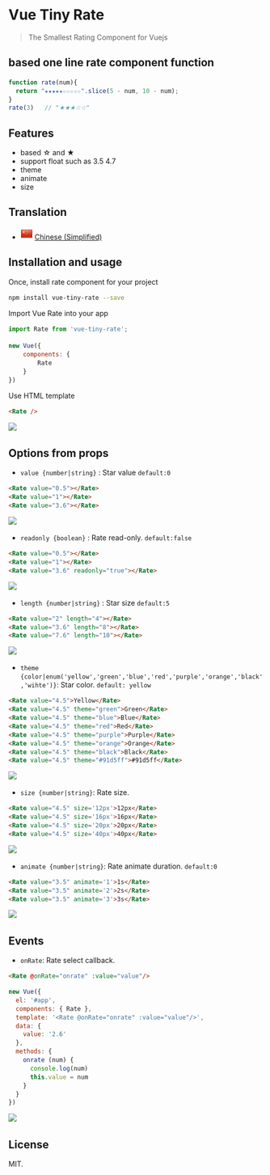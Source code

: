 # Vue Tiny Rate


> The Smallest Rating Component for Vuejs



## based one line rate component function

```js
function rate(num){
  return "★★★★★☆☆☆☆☆".slice(5 - num, 10 - num);
}
rate(3)   // "★★★☆☆"

```


## Features

* based ☆ and ★
* support float such as 3.5  4.7
* theme
* animate
* size


## Translation

  - ![cn](https://raw.githubusercontent.com/gosquared/flags/master/flags/flags/shiny/24/China.png) [Chinese (Simplified)](./README_ch.md)


## Installation and usage

Once, install rate component for your project

```bash
npm install vue-tiny-rate --save
```

Import Vue Rate into your app

```javascript
import Rate from 'vue-tiny-rate';

new Vue({
    components: {
        Rate
    }
})
```

Use HTML template

```html
<Rate />
```
![](http://image.shengxinjing.cn/rate/00.png)


## Options from props

- `value {number|string}` : Star value `default:0`

```html
<Rate value="0.5"></Rate>
<Rate value="1"></Rate>
<Rate value="3.6"></Rate>
```
![](http://image.shengxinjing.cn/rate/01.png)

- `readonly {boolean}` : Rate read-only. `default:false`

```html
<Rate value="0.5"></Rate>
<Rate value="1"></Rate>
<Rate value="3.6" readonly="true"></Rate>
```
![](http://image.shengxinjing.cn/rate/01.gif)

- `length {number|string}` : Star size `default:5`

```html
<Rate value="2" length="4"></Rate>
<Rate value="3.6" length="8"></Rate>
<Rate value="7.6" length="10"></Rate>
```
![](http://image.shengxinjing.cn/rate/02.png)


- `theme {color|enum('yellow','green','blue','red','purple','orange','black','wihte')}`: Star color. `default: yellow`

```html
<Rate value="4.5">Yellow</Rate>
<Rate value="4.5" theme="green">Green</Rate>
<Rate value="4.5" theme="blue">Blue</Rate>
<Rate value="4.5" theme="red">Red</Rate>
<Rate value="4.5" theme="purple">Purple</Rate>
<Rate value="4.5" theme="orange">Orange</Rate>
<Rate value="4.5" theme="black">Black</Rate>
<Rate value="4.5" theme="#91d5ff">#91d5ff</Rate>

```

![](http://image.shengxinjing.cn/rate/03.png)


- `size {number|string}`: Rate size. 

```html
<Rate value="4.5" size='12px'>12px</Rate>
<Rate value="4.5" size='16px'>16px</Rate>
<Rate value="4.5" size='20px'>20px</Rate>
<Rate value="4.5" size='40px'>40px</Rate>
```

![](http://image.shengxinjing.cn/rate/04.png)


- `animate {number|string}`: Rate animate duration. `default:0`

```html
<Rate value="3.5" animate='1'>1s</Rate>
<Rate value="3.5" animate='2'>2s</Rate>
<Rate value="3.5" animate='3'>3s</Rate>
```
![](http://image.shengxinjing.cn/rate/05.gif)


## Events

- `onRate`: Rate select callback. 

```html
<Rate @onRate="onrate" :value="value"/>
```

```js
new Vue({
  el: '#app',
  components: { Rate },
  template: '<Rate @onRate="onrate" :value="value"/>',
  data: {
    value: '2.6'
  },
  methods: {
    onrate (num) {
      console.log(num)
      this.value = num
    }
  }
})
```
![](http://image.shengxinjing.cn/rate/06.gif)

## License

MIT.
